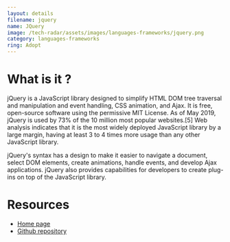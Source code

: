 ```yaml
---
layout: details
filename: jquery
name: JQuery
image: /tech-radar/assets/images/languages-frameworks/jquery.png
category: languages-frameworks
ring: Adopt
---
```


# What is it ?
jQuery is a JavaScript library designed to simplify HTML DOM tree traversal and manipulation and event handling, CSS animation, and Ajax. It is free, open-source software using the permissive MIT License. As of May 2019, jQuery is used by 73% of the 10 million most popular websites.[5] Web analysis indicates that it is the most widely deployed JavaScript library by a large margin, having at least 3 to 4 times more usage than any other JavaScript library.

jQuery's syntax has a design to make it easier to navigate a document, select DOM elements, create animations, handle events, and develop Ajax applications. jQuery also provides capabilities for developers to create plug-ins on top of the JavaScript library.

# Resources
- [Home page](https://jquery.com/)
- [Github repository](https://github.com/jquery/jquery)

